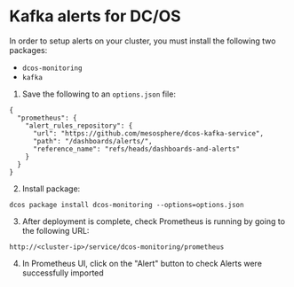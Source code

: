 # Kafka alerts for DC/OS

In order to setup alerts on your cluster, you must install the following two packages:
- `dcos-monitoring`
- `kafka`

1. Save the following to an `options.json` file:
```
{
  "prometheus": {
    "alert_rules_repository": {
      "url": "https://github.com/mesosphere/dcos-kafka-service",
      "path": "/dashboards/alerts/",
      "reference_name": "refs/heads/dashboards-and-alerts"
    }
  }
}
``` 
2. Install package:
```
dcos package install dcos-monitoring --options=options.json
```
3. After deployment is complete, check Prometheus is running by going to the following URL: 
```
http://<cluster-ip>/service/dcos-monitoring/prometheus
```
4. In Prometheus UI, click on the "Alert" button to check Alerts were successfully imported